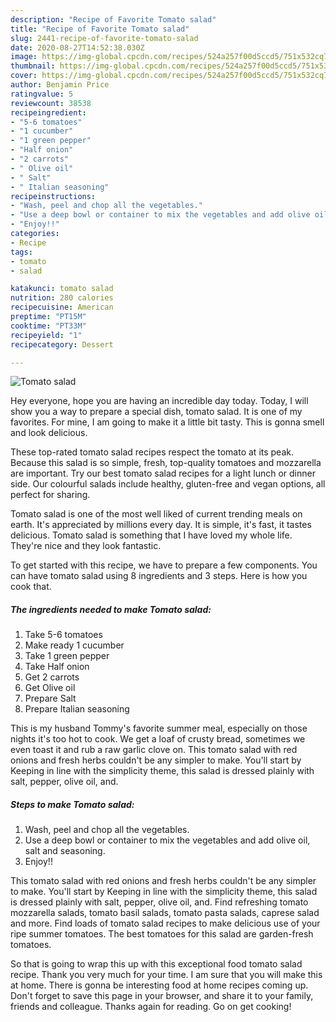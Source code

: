 ```yaml
---
description: "Recipe of Favorite Tomato salad"
title: "Recipe of Favorite Tomato salad"
slug: 2441-recipe-of-favorite-tomato-salad
date: 2020-08-27T14:52:38.030Z
image: https://img-global.cpcdn.com/recipes/524a257f00d5ccd5/751x532cq70/tomato-salad-recipe-main-photo.jpg
thumbnail: https://img-global.cpcdn.com/recipes/524a257f00d5ccd5/751x532cq70/tomato-salad-recipe-main-photo.jpg
cover: https://img-global.cpcdn.com/recipes/524a257f00d5ccd5/751x532cq70/tomato-salad-recipe-main-photo.jpg
author: Benjamin Price
ratingvalue: 5
reviewcount: 38538
recipeingredient:
- "5-6 tomatoes"
- "1 cucumber"
- "1 green pepper"
- "Half onion"
- "2 carrots"
- " Olive oil"
- " Salt"
- " Italian seasoning"
recipeinstructions:
- "Wash, peel and chop all the vegetables."
- "Use a deep bowl or container to mix the vegetables and add olive oil, salt and seasoning."
- "Enjoy!!"
categories:
- Recipe
tags:
- tomato
- salad

katakunci: tomato salad 
nutrition: 280 calories
recipecuisine: American
preptime: "PT15M"
cooktime: "PT33M"
recipeyield: "1"
recipecategory: Dessert

---
```



![Tomato salad](https://img-global.cpcdn.com/recipes/524a257f00d5ccd5/751x532cq70/tomato-salad-recipe-main-photo.jpg)

Hey everyone, hope you are having an incredible day today. Today, I will show you a way to prepare a special dish, tomato salad. It is one of my favorites. For mine, I am going to make it a little bit tasty. This is gonna smell and look delicious.

These top-rated tomato salad recipes respect the tomato at its peak. Because this salad is so simple, fresh, top-quality tomatoes and mozzarella are important. Try our best tomato salad recipes for a light lunch or dinner side. Our colourful salads include healthy, gluten-free and vegan options, all perfect for sharing.

Tomato salad is one of the most well liked of current trending meals on earth. It's appreciated by millions every day. It is simple, it's fast, it tastes delicious. Tomato salad is something that I have loved my whole life. They're nice and they look fantastic.


To get started with this recipe, we have to prepare a few components. You can have tomato salad using 8 ingredients and 3 steps. Here is how you cook that.

<!--inarticleads1-->

##### The ingredients needed to make Tomato salad:

1. Take 5-6 tomatoes
1. Make ready 1 cucumber
1. Take 1 green pepper
1. Take Half onion
1. Get 2 carrots
1. Get  Olive oil
1. Prepare  Salt
1. Prepare  Italian seasoning


This is my husband Tommy&#39;s favorite summer meal, especially on those nights it&#39;s too hot to cook. We get a loaf of crusty bread, sometimes we even toast it and rub a raw garlic clove on. This tomato salad with red onions and fresh herbs couldn&#39;t be any simpler to make. You&#39;ll start by Keeping in line with the simplicity theme, this salad is dressed plainly with salt, pepper, olive oil, and. 

<!--inarticleads2-->

##### Steps to make Tomato salad:

1. Wash, peel and chop all the vegetables.
1. Use a deep bowl or container to mix the vegetables and add olive oil, salt and seasoning.
1. Enjoy!!


This tomato salad with red onions and fresh herbs couldn&#39;t be any simpler to make. You&#39;ll start by Keeping in line with the simplicity theme, this salad is dressed plainly with salt, pepper, olive oil, and. Find refreshing tomato mozzarella salads, tomato basil salads, tomato pasta salads, caprese salad and more. Find loads of tomato salad recipes to make delicious use of your ripe summer tomatoes. The best tomatoes for this salad are garden-fresh tomatoes. 

So that is going to wrap this up with this exceptional food tomato salad recipe. Thank you very much for your time. I am sure that you will make this at home. There is gonna be interesting food at home recipes coming up. Don't forget to save this page in your browser, and share it to your family, friends and colleague. Thanks again for reading. Go on get cooking!
